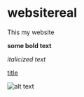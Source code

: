 # websitereal

This my website

**some bold text**

*italicized text*

[title](google.com)

![alt text](https://upload.wikimedia.org/wikipedia/commons/1/18/Dog_Breeds.jpg)
